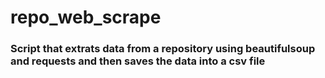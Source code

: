 # repo_web_scrape

### Script that extrats data from a repository using beautifulsoup and requests and then saves the data into a csv file 
